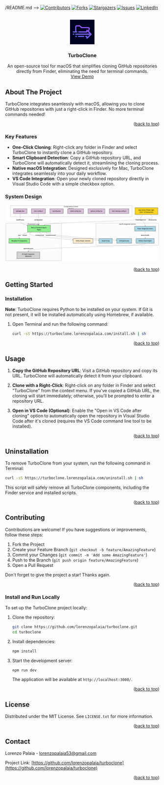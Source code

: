 /README.md -->
[![Contributors][contributors-shield]][contributors-url]
[![Forks][forks-shield]][forks-url]
[![Stargazers][stars-shield]][stars-url]
[![Issues][issues-shield]][issues-url]
[![LinkedIn][linkedin-shield]][linkedin-url]

<div id="top"></div>

<br />
<div align="center">
   <a href="https://github.com/lorenzopalaia/turboclone">
      <img src="repo_assets/logo.png" alt="Logo" width="80" height="80">
   </a>

<h3 align="center">TurboClone</h3>

   <p align="center">
      An open-source tool for macOS that simplifies cloning GitHub repositories directly from Finder, eliminating the need for terminal commands.
      <br />
      <a href="https://turboclone.lorenzopalaia.com/">View Demo</a>
   </p>
</div>

<!-- ABOUT THE PROJECT -->

## About The Project

TurboClone integrates seamlessly with macOS, allowing you to clone GitHub repositories with just a right-click in Finder. No more terminal commands needed!

<p align="right">(<a href="#top">back to top</a>)</p>

### Key Features

- **One-Click Cloning**: Right-click any folder in Finder and select TurboClone to instantly clone a GitHub repository.
- **Smart Clipboard Detection**: Copy a GitHub repository URL, and TurboClone will automatically detect it, streamlining the cloning process.
- **Native macOS Integration**: Designed exclusively for Mac, TurboClone integrates seamlessly into your daily workflow.
- **VS Code Integration**: Open your newly cloned repository directly in Visual Studio Code with a simple checkbox option.

### System Design

![System Design](./repo_assets/system-design.png)

<p align="right">(<a href="#top">back to top</a>)</p>

<!-- GETTING STARTED -->

## Getting Started

### Installation

**Note**: TurboClone requires Python to be installed on your system. If Git is not present, it will be installed automatically using Homebrew, if available.

1. Open Terminal and run the following command:
   ```sh
   curl -sS https://turboclone.lorenzopalaia.com/install.sh | sh
   ```

<p align="right">(<a href="#top">back to top</a>)</p>

## Usage

1. **Copy the GitHub Repository URL**:
   Visit a GitHub repository and copy its URL. TurboClone will automatically detect it from your clipboard.

2. **Clone with a Right-Click**:
   Right-click on any folder in Finder and select "TurboClone" from the context menu. If you've copied a GitHub URL, the cloning will start immediately; otherwise, you'll be prompted to enter a repository URL.

3. **Open in VS Code (Optional)**:
   Enable the "Open in VS Code after cloning" option to automatically open the repository in Visual Studio Code after it's cloned (requires the VS Code command line tool to be installed).

<p align="right">(<a href="#top">back to top</a>)</p>

## Uninstallation

To remove TurboClone from your system, run the following command in Terminal:

```sh
curl -sS https://turboclone.lorenzopalaia.com/uninstall.sh | sh
```

This script will safely remove all TurboClone components, including the Finder service and installed scripts.

<p align="right">(<a href="#top">back to top</a>)</p>

## Contributing

Contributions are welcome! If you have suggestions or improvements, follow these steps:

1. Fork the Project
2. Create your Feature Branch (`git checkout -b feature/AmazingFeature`)
3. Commit your Changes (`git commit -m 'Add some AmazingFeature'`)
4. Push to the Branch (`git push origin feature/AmazingFeature`)
5. Open a Pull Request

Don't forget to give the project a star! Thanks again.

<p align="right">(<a href="#top">back to top</a>)</p>

### Install and Run Locally

To set up the TurboClone project locally:

1. Clone the repository:

   ```sh
   git clone https://github.com/lorenzopalaia/turboclone.git
   cd turboclone
   ```

2. Install dependencies:

   ```sh
   npm install
   ```

3. Start the development server:

   ```sh
   npm run dev
   ```

   The application will be available at `http://localhost:3000/`.

<p align="right">(<a href="#top">back to top</a>)</p>

## License

Distributed under the MIT License. See `LICENSE.txt` for more information.

<p align="right">(<a href="#top">back to top</a>)</p>

## Contact

Lorenzo Palaia - [lorenzopalaia53@gmail.com](mailto:lorenzopalaia53@gmail.com)

Project Link: [https://github.com/lorenzopalaia/turboclone](https://github.com/lorenzopalaia/turboclone)

<p align="right">(<a href="#top">back to top</a>)</p>

<!-- MARKDOWN LINKS & IMAGES -->

[contributors-shield]: https://img.shields.io/github/contributors/lorenzopalaia/turboclone.svg?style=for-the-badge
[contributors-url]: https://github.com/lorenzopalaia/turboclone/graphs/contributors
[forks-shield]: https://img.shields.io/github/forks/lorenzopalaia/turboclone.svg?style=for-the-badge
[forks-url]: https://github.com/lorenzopalaia/turboclone/network/members
[stars-shield]: https://img.shields.io/github/stars/lorenzopalaia/turboclone.svg?style=for-the-badge
[stars-url]: https://github.com/lorenzopalaia/turboclone/stargazers
[issues-shield]: https://img.shields.io/github/issues/lorenzopalaia/turboclone.svg?style=for-the-badge
[issues-url]: https://github.com/lorenzopalaia/turboclone/issues
[linkedin-shield]: https://img.shields.io/badge/-LinkedIn-black.svg?style=for-the-badge&logo=linkedin&colorB=555
[linkedin-url]: https://linkedin.com/in/lorenzo-palaia-7177a5202
